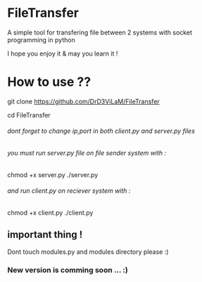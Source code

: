 # FileTransfer
A simple tool for transfering file between 2 systems with socket programming in python

I hope you enjoy it & may you learn it !





# How to use ??
git clone https://github.com/DrD3ViLaM/FileTransfer

cd FileTransfer


###### dont forget to change ip,port in both client.py and server.py files
###### you must run server.py file on file sender system with :
chmod +x server.py
./server.py



###### and run client.py on reciever system with :
chmod +x client.py
./client.py

## important thing !

Dont touch modules.py and modules directory please :)

### New version is comming soon ... :)
